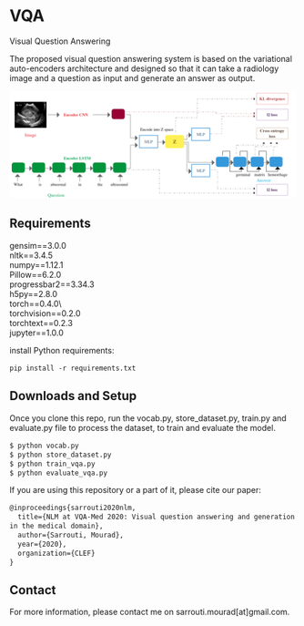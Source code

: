 # VQA
Visual Question Answering

The proposed visual question answering system is based on the variational auto-encoders architecture and designed so that it can take a radiology image and a question as input and generate an answer as output.



![VQGR model](https://github.com/sarrouti/VQA/blob/master/vqa_ve-1.jpg)

## Requirements
gensim==3.0.0\
nltk==3.4.5\
numpy==1.12.1\
Pillow==6.2.0\
progressbar2==3.34.3\
h5py==2.8.0\
torch==0.4.0\  
torchvision==0.2.0\
torchtext==0.2.3\
jupyter==1.0.0

install Python requirements:
```
pip install -r requirements.txt
```
## Downloads and Setup
Once you clone this repo, run the vocab.py, store_dataset.py, train.py and evaluate.py file to process the dataset, to train and evaluate the model.
```shell
$ python vocab.py
$ python store_dataset.py
$ python train_vqa.py
$ python evaluate_vqa.py
```

If you are using this repository or a part of it, please cite our paper:
```
@inproceedings{sarrouti2020nlm,
  title={NLM at VQA-Med 2020: Visual question answering and generation in the medical domain},
  author={Sarrouti, Mourad},
  year={2020},
  organization={CLEF}
}
```

## Contact
For more information, please contact me on sarrouti.mourad[at]gmail.com.

